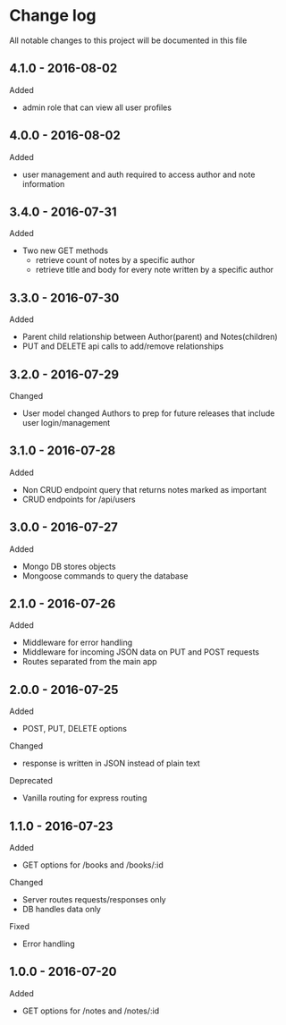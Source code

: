 # Change log
All notable changes to this project will be documented in this file

## 4.1.0 - 2016-08-02
Added
- admin role that can view all user profiles

## 4.0.0 - 2016-08-02
Added
- user management and auth required to access author and note information

## 3.4.0 - 2016-07-31
Added
- Two new GET methods
  - retrieve count of notes by a specific author   
  - retrieve title and body for every note written by a specific author

## 3.3.0 - 2016-07-30
Added
- Parent child relationship between Author(parent) and Notes(children)
- PUT and DELETE api calls to add/remove relationships

## 3.2.0 - 2016-07-29
Changed
- User model changed Authors to prep for future releases that include user login/management

## 3.1.0 - 2016-07-28
Added
- Non CRUD endpoint query that returns notes marked as important
- CRUD endpoints for /api/users

## 3.0.0 - 2016-07-27
Added
- Mongo DB stores objects
- Mongoose commands to query the database

## 2.1.0 - 2016-07-26
Added
- Middleware for error handling
- Middleware for incoming JSON data on PUT and POST requests
- Routes separated from the main app

## 2.0.0 - 2016-07-25
Added
- POST, PUT, DELETE options

Changed
- response is written in JSON instead of plain text

Deprecated
- Vanilla routing for express routing

## 1.1.0 - 2016-07-23
Added
- GET options for /books and /books/:id

Changed
- Server routes requests/responses only
- DB handles data only

Fixed
- Error handling


## 1.0.0 - 2016-07-20
Added
- GET options for /notes and /notes/:id
